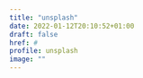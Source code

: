 ```yaml
---
title: "unsplash"
date: 2022-01-12T20:10:52+01:00
draft: false
href: #
profile: unsplash
image: ""
---
```


